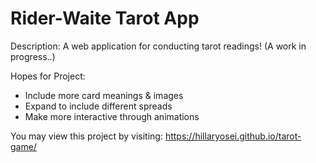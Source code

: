 # Rider-Waite Tarot App

Description: A web application for conducting tarot readings! (A work in progress..)

Hopes for Project:

* Include more card meanings & images
* Expand to include different spreads
* Make more interactive through animations

You may view this project by visiting: https://hillaryosei.github.io/tarot-game/
